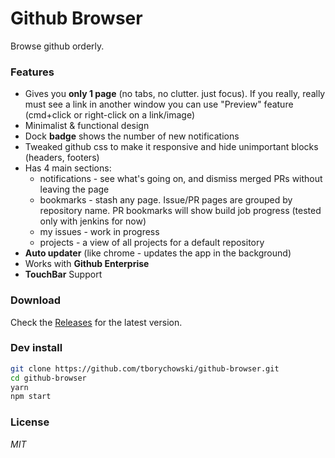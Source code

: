 # Github Browser
Browse github orderly.

### Features
- Gives you **only 1 page** (no tabs, no clutter. just focus). If you really, really must see a link in another window you can use "Preview" feature (cmd+click or right-click on a link/image)
- Minimalist & functional design
- Dock **badge** shows the number of new notifications
- Tweaked github css to make it responsive and hide unimportant blocks (headers, footers)
- Has 4 main sections:
  - notifications - see what's going on, and dismiss merged PRs without leaving the page
  - bookmarks - stash any page. Issue/PR pages are grouped by repository name. PR bookmarks will show build job progress (tested only with jenkins for now)
  - my issues - work in progress
  - projects - a view of all projects for a default repository
- **Auto updater** (like chrome - updates the app in the background)
- Works with **Github Enterprise**
- **TouchBar** Support


### Download
Check the [Releases](https://github.com/tborychowski/github-browser/releases) for the latest version.


### Dev install
```sh
git clone https://github.com/tborychowski/github-browser.git
cd github-browser
yarn
npm start
```


### License
*MIT*
